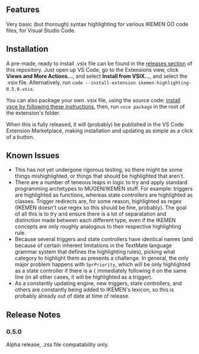 ## Features

Very basic (but thorough) syntax highlighting for various IKEMEN GO code files, for Visual Studio Code.

## Installation
A pre-made, ready to install .vsix file can be found in the [releases section](https://github.com/ikemen-engine/zss_vsc/releases) of this repository. Just open up VS Code, go to the Extensions view, click **Views and More Actions...**, and select **Install from VSIX...**, and select the .vsix file. Alternatively, run `code --install-extension ikemen-highlighting-0.5.0.vsix`.

You can also package your own .vsix file, using the source code: [install vsce by following these instructions,](https://code.visualstudio.com/api/working-with-extensions/publishing-extension#vsce) then, run `vsce package` in the root of the extension's folder.

When this is fully released, it will (probably) be published in the VS Code Extension Marketplace, making installation and updating as simple as a click of a button.

## Known Issues
- This has not yet undergone rigorous testing, so there might be some things mishighlighted, or things that should be highlighted that aren't.
- There are a number of teneous leaps in logic to try and apply standard programming archetypes to MUGEN/IKEMEN stuff. For example: triggers are highlighted as functions, whereas state controllers are highlighted as classes. Trigger redirects are, for some reason, highlighted as regex (IKEMEN doesn't use regex so this should be fine, probably). The goal of all this is to try and ensure there is a lot of separatation and distinction made between each different type, even if the IKEMEN concepts are only roughly analogous to their respective highlighting rule.
- Because several triggers and state controllers have identical names (and because of certain inherent limitations in the TextMate language grammar system that defines the highlighting rules), picking what category to highlight them as presents a challenge. In general, the only major problem happens with `SprPriority`, which will be only highlighted as a state controller if there is a `{` immediately following it on the same line (in all other cases, it will be highlighted as a trigger).
- As a constantly updating engine, new triggers, state controllers, and others are constantly being added to IKEMEN's lexicon, so this is probably already out of date at time of release.

## Release Notes

### 0.5.0

Alpha release, .zss file compatability only.